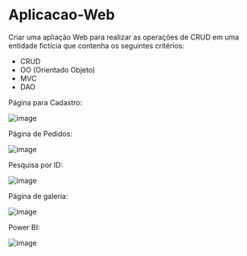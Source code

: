 # Aplicacao-Web

Criar uma apliação Web para realizar as operações de CRUD em uma entidade fictícia que contenha os seguintes critérios:

* CRUD
* OO (Orientado Objeto)
* MVC
* DAO

Página para Cadastro:

![image](https://github.com/Mauro010BR/Aplicacao-Web/assets/102637370/682979a4-1ec6-4178-ba15-0741b8105b60)

Página de Pedidos:

![image](https://github.com/Mauro010BR/Aplicacao-Web/assets/102637370/2231f64b-2192-4eba-8196-1aa5e5aacd31)

Pesquisa por ID:

![image](https://github.com/Mauro010BR/Aplicacao-Web/assets/102637370/5c1ec0bf-73af-429d-a3b1-40323a7e5dc2)

Página de galeria:

![image](https://github.com/Mauro010BR/Aplicacao-Web/assets/102637370/2d9a6068-15c8-4054-a709-9e7ab1a236c6)

Power BI:

![image](https://github.com/Mauro010BR/Aplicacao-Web/assets/102637370/2e5ef134-a0ba-4cdf-bad0-d8f0b26d7f0f)


